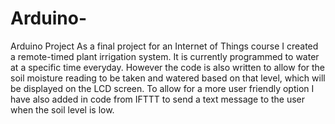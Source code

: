 # Arduino-
Arduino Project
As a final project for an Internet of Things course I created a remote-timed plant irrigation system. It is currently programmed to water at a specific time everyday. However the code is also written to allow for the soil moisture reading to be taken and watered based on that level, which will be displayed on the LCD screen. To allow for a more user friendly option I have also added in code from IFTTT to send a text message to the user when the soil level is low. 
